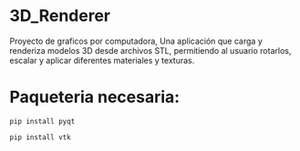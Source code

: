# 3D_Renderer
Proyecto de graficos por computadora, Una aplicación que carga y renderiza modelos 3D desde archivos STL, permitiendo al usuario rotarlos, escalar y aplicar diferentes materiales y texturas.

# Paqueteria necesaria:

```
pip install pyqt 
```

```
pip install vtk 
```